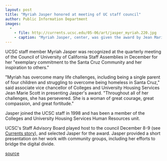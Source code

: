 ```yaml
---
layout: post
title: "Myriah Jasper honored at meeting of UC staff council"
author: Public Information Department
images:
  -
    - file: http://currents.ucsc.edu/05-06/art/jasper_myriah.220.jpg
    - caption: "Myriah Jasper, center, was given the award by Jean Marie Scott, right, associate vice chancellor of Colleges and University Housing Services. The award was presented during the quarterly meeting of the Council of UC Staff Assemblies. Rosemary Anderson, left, is chair of the council and executive assistant to Scott. Photo: Louise Donahue"
---
```


UCSC staff member Myriah Jasper was recognized at the quarterly meeting of the Council of University of California Staff Assemblies in December for her "exemplary commitment to the Santa Cruz Community and her inspiration to others."

"Myriah has overcome many life challenges, including being a single parent of four children and struggling to overcome being homeless in Santa Cruz," said associate vice chancellor of Colleges and University Housing Services Jean Marie Scott in presenting Jasper's award. "Throughout all of her challenges, she has persevered. She is a woman of great courage, great compassion, and great fortitude."

Jasper joined the UCSC staff in 1998 and has been a member of the Colleges and University Housing Services Human Resources unit.

UCSC's Staff Advisory Board played host to the council December 8-9 (see [Currents story][1]), and selected Jasper for the award. Jasper provided a short presentation on her work with community groups, including her efforts to bridge the digital divide.

[1]: http://currents.ucsc.edu/05-06/12-05/brief-council.asp

[source](http://www1.ucsc.edu/currents/05-06/01-02/awards-jasper.asp "Permalink to awards-jasper")
